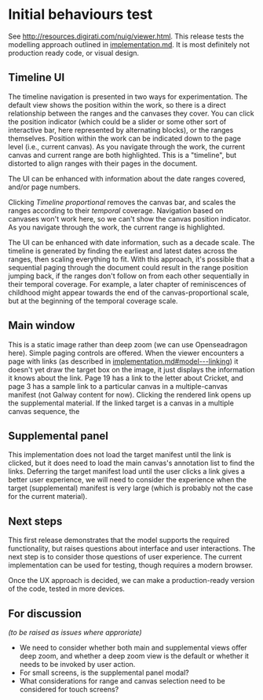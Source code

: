# Initial behaviours test   

See http://resources.digirati.com/nuig/viewer.html. 
This release tests the modelling approach outlined in [implementation.md](implementation.md). It is most definitely not production ready code, or visual design.

## Timeline UI

The timeline navigation is presented in two ways for experimentation. The default view shows the position within the work, so there is a direct relationship between the ranges and the canvases they cover. You can click the position indicator (which could be a slider or some other sort of interactive bar, here represented by alternating blocks), or the ranges themselves. Position within the work can be indicated down to the page level (i.e., current canvas). As you navigate through the work, the current canvas and current range are both highlighted. This is a "timeline", but distorted to align ranges with their pages in the document.

The UI can be enhanced with information about the date ranges covered, and/or page numbers.

Clicking _Timeline proportional_ removes the canvas bar, and scales the ranges according to their _temporal_ coverage. Navigation based on canvases won't work here, so we can't show the canvas position indicator. As you navigate through the work, the current range is highlighted.

The UI can be enhanced with date information, such as a decade scale. The timeline is generated by finding the earliest and latest dates across the ranges, then scaling everything to fit. With this approach, it's possible that a sequential paging through the document could result in the range position jumping back, if the ranges don't follow on from each other sequentially in their temporal coverage. For example, a later chapter of reminiscences of childhood might appear towards the end of the canvas-proportional scale, but at the beginning of the temporal coverage scale.

## Main window

This is a static image rather than deep zoom (we can use Openseadragon here). Simple paging controls are offered. When the viewer encounters a page with links (as described in [implementation.md#model---linking](implementation.md)) it doesn't yet draw the target box on the image, it just displays the information it knows about the link. Page 19 has a link to the letter about Cricket, and page 3 has a sample link to a particular canvas in a multiple-canvas manifest (not Galway content for now). Clicking the rendered link opens up the supplemental material. If the linked target is a canvas in a multiple canvas sequence, the 

## Supplemental panel

This implementation does not load the target manifest until the link is clicked, but it does need to load the main canvas's annotation list to find the links. Deferring the target manifest load until the user clicks a link gives a better user experience, we will need to consider the experience when the target (supplemental) manifest is very large (which is probably not the case for the current material).

## Next steps

This first release demonstrates that the model supports the required functionality, but raises questions about interface and user interactions. The next step is to consider those questions of user experience. The current implementation can be used for testing, though requires a modern browser.

Once the UX approach is decided, we can make a production-ready version of the code, tested in more devices.

## For discussion

_(to be raised as issues where approriate)_

* We need to consider whether both main and supplemental views offer deep zoom, and whether a deep zoom view is the default or whether it needs to be invoked by user action. 
* For small screens, is the supplemental panel modal?
* What considerations for range and canvas selection need to be considered for touch screens?
